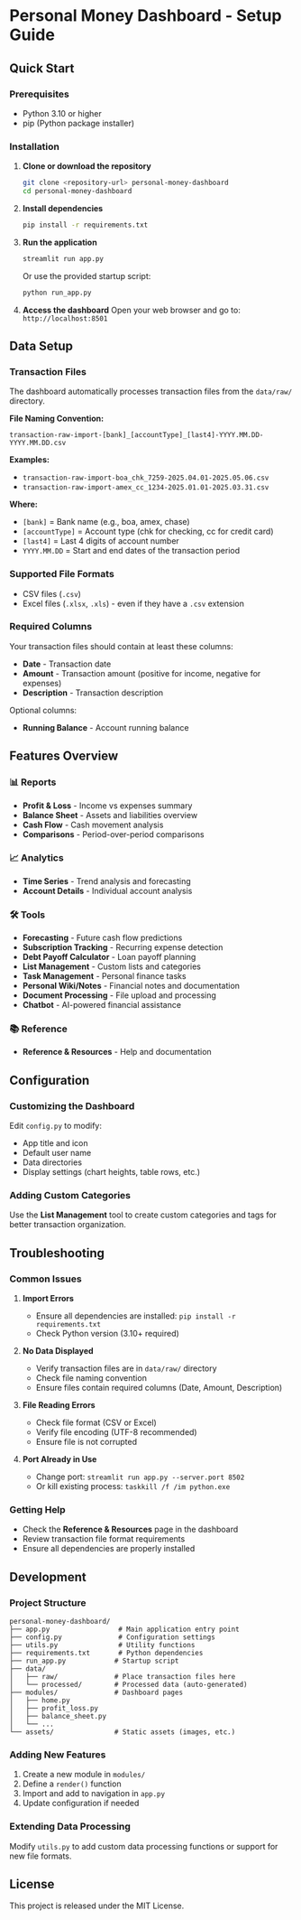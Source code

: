# Personal Money Dashboard - Setup Guide

## Quick Start

### Prerequisites
- Python 3.10 or higher
- pip (Python package installer)

### Installation

1. **Clone or download the repository**
   ```bash
   git clone <repository-url> personal-money-dashboard
   cd personal-money-dashboard
   ```

2. **Install dependencies**
   ```bash
   pip install -r requirements.txt
   ```

3. **Run the application**
   ```bash
   streamlit run app.py
   ```
   
   Or use the provided startup script:
   ```bash
   python run_app.py
   ```

4. **Access the dashboard**
   Open your web browser and go to: `http://localhost:8501`

## Data Setup

### Transaction Files
The dashboard automatically processes transaction files from the `data/raw/` directory. 

**File Naming Convention:**
```
transaction-raw-import-[bank]_[accountType]_[last4]-YYYY.MM.DD-YYYY.MM.DD.csv
```

**Examples:**
- `transaction-raw-import-boa_chk_7259-2025.04.01-2025.05.06.csv`
- `transaction-raw-import-amex_cc_1234-2025.01.01-2025.03.31.csv`

**Where:**
- `[bank]` = Bank name (e.g., boa, amex, chase)
- `[accountType]` = Account type (chk for checking, cc for credit card)
- `[last4]` = Last 4 digits of account number
- `YYYY.MM.DD` = Start and end dates of the transaction period

### Supported File Formats
- CSV files (`.csv`)
- Excel files (`.xlsx`, `.xls`) - even if they have a `.csv` extension

### Required Columns
Your transaction files should contain at least these columns:
- **Date** - Transaction date
- **Amount** - Transaction amount (positive for income, negative for expenses)
- **Description** - Transaction description

Optional columns:
- **Running Balance** - Account running balance

## Features Overview

### 📊 Reports
- **Profit & Loss** - Income vs expenses summary
- **Balance Sheet** - Assets and liabilities overview
- **Cash Flow** - Cash movement analysis
- **Comparisons** - Period-over-period comparisons

### 📈 Analytics
- **Time Series** - Trend analysis and forecasting
- **Account Details** - Individual account analysis

### 🛠️ Tools
- **Forecasting** - Future cash flow predictions
- **Subscription Tracking** - Recurring expense detection
- **Debt Payoff Calculator** - Loan payoff planning
- **List Management** - Custom lists and categories
- **Task Management** - Personal finance tasks
- **Personal Wiki/Notes** - Financial notes and documentation
- **Document Processing** - File upload and processing
- **Chatbot** - AI-powered financial assistance

### 📚 Reference
- **Reference & Resources** - Help and documentation

## Configuration

### Customizing the Dashboard
Edit `config.py` to modify:
- App title and icon
- Default user name
- Data directories
- Display settings (chart heights, table rows, etc.)

### Adding Custom Categories
Use the **List Management** tool to create custom categories and tags for better transaction organization.

## Troubleshooting

### Common Issues

1. **Import Errors**
   - Ensure all dependencies are installed: `pip install -r requirements.txt`
   - Check Python version (3.10+ required)

2. **No Data Displayed**
   - Verify transaction files are in `data/raw/` directory
   - Check file naming convention
   - Ensure files contain required columns (Date, Amount, Description)

3. **File Reading Errors**
   - Check file format (CSV or Excel)
   - Verify file encoding (UTF-8 recommended)
   - Ensure file is not corrupted

4. **Port Already in Use**
   - Change port: `streamlit run app.py --server.port 8502`
   - Or kill existing process: `taskkill /f /im python.exe`

### Getting Help
- Check the **Reference & Resources** page in the dashboard
- Review transaction file format requirements
- Ensure all dependencies are properly installed

## Development

### Project Structure
```
personal-money-dashboard/
├── app.py                 # Main application entry point
├── config.py              # Configuration settings
├── utils.py               # Utility functions
├── requirements.txt       # Python dependencies
├── run_app.py            # Startup script
├── data/
│   ├── raw/              # Place transaction files here
│   └── processed/        # Processed data (auto-generated)
├── modules/              # Dashboard pages
│   ├── home.py
│   ├── profit_loss.py
│   ├── balance_sheet.py
│   └── ...
└── assets/               # Static assets (images, etc.)
```

### Adding New Features
1. Create a new module in `modules/`
2. Define a `render()` function
3. Import and add to navigation in `app.py`
4. Update configuration if needed

### Extending Data Processing
Modify `utils.py` to add custom data processing functions or support for new file formats.

## License
This project is released under the MIT License.
